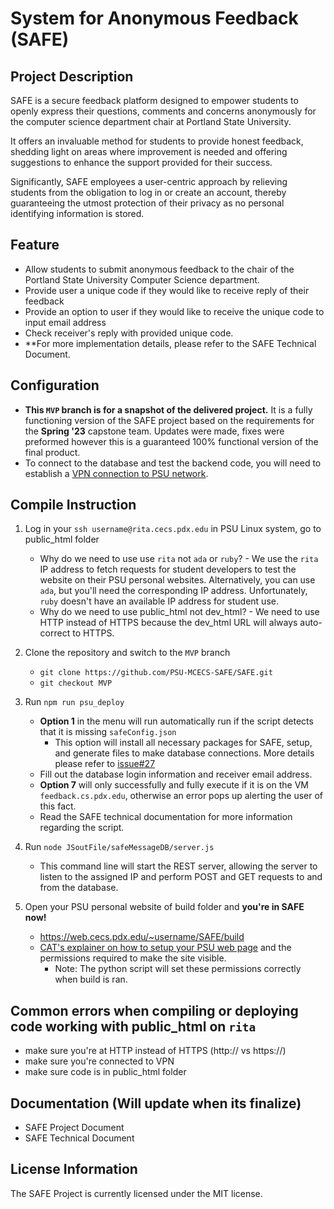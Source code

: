 # System for Anonymous Feedback (SAFE)

## Project Description
SAFE is a secure feedback platform designed to empower students to openly express their questions, comments and concerns anonymously for the computer science department chair at Portland State University.

It offers an invaluable method for students to provide honest feedback, shedding light on areas where improvement is needed and offering suggestions to enhance the support provided for their success.

Significantly, SAFE employees a user-centric approach by relieving students from the obligation to log in or create an account, thereby guaranteeing the utmost protection of their privacy as no personal identifying information is stored.

## Feature
   - Allow students to submit anonymous feedback to the chair of the Portland State University Computer Science department. 
   - Provide user a unique code if they would like to receive reply of their feedback
   - Provide an option to user if they would like to receive the unique code to input email address
   - Check receiver's reply with provided unique code.
   - **For more implementation details, please refer to the SAFE Technical Document.

## Configuration
   - **This `MVP` branch is for a snapshot of the delivered project.** It is a 
      fully functioning version of the SAFE project based on the requirements
      for the **Spring '23** capstone team. Updates were made, fixes were
      preformed however this is a guaranteed 100% functional version of the
      final product.
   - To connect to the database and test the backend code, you will need to establish a [VPN connection to PSU network](https://cat.pdx.edu/services/network/vpn-services/). 

## Compile Instruction
1. Log in your `ssh username@rita.cecs.pdx.edu` in PSU Linux system, go to public_html folder
      - Why do we need to use use `rita` not `ada` or `ruby`? - We use the `rita` IP address to fetch requests for student developers to test the website on their PSU personal websites. Alternatively, you can use `ada`, but you'll need the corresponding IP address. Unfortunately, `ruby` doesn't have an available IP address for student use.
      - Why do we need to use public_html not dev_html? - We need to use HTTP instead of HTTPS because the dev_html URL will always auto-correct to HTTPS.


2. Clone the repository and switch to the `MVP` branch 
      - `git clone https://github.com/PSU-MCECS-SAFE/SAFE.git` 
      - `git checkout MVP`


3. Run `npm run psu_deploy`
      - **Option 1** in the menu will run automatically run if the script detects that it is missing `safeConfig.json`
        - This option will install all necessary packages for SAFE, setup, and generate files to make database connections. More details please refer to [issue#27](https://github.com/PSU-MCECS-SAFE/SAFE/issues/27#issue-1697069201)
      - Fill out the database login information and receiver email address.
      - **Option 7** will only successfully and fully execute if it is on the VM `feedback.cs.pdx.edu`, otherwise an error pops up alerting the user of this fact.
      - Read the SAFE technical documentation for more information regarding the script.

4. Run `node JSoutFile/safeMessageDB/server.js`
      - This command line will start the REST server, allowing the server to listen to the assigned IP and perform POST and GET requests to and from the database.


5. Open your PSU personal website of build folder and **you're in SAFE now!**
      - https://web.cecs.pdx.edu/~username/SAFE/build
      - [CAT's explainer on how to setup your PSU web page](https://cat.pdx.edu/services/web/account-websites/) and the permissions required to make the site visible.
        - Note: The python script will set these permissions correctly when build is ran. 


## Common errors when compiling or deploying code working with public_html on `rita`
- make sure you're at HTTP instead of HTTPS (http:// vs https://)
- make sure you're connected to VPN
- make sure code is in public_html folder

## Documentation (Will update when its finalize)
- SAFE Project Document
- SAFE Technical Document

## License Information
The SAFE Project is currently licensed under the MIT license.